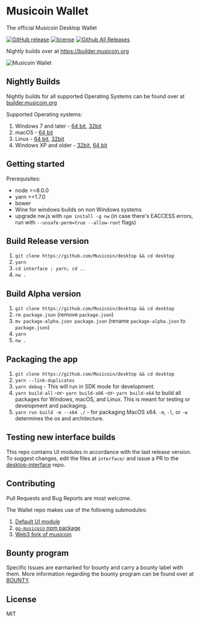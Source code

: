 # Musicoin Wallet

The official Musicoin Desktop Wallet

[![GitHub release](https://img.shields.io/github/release/musicoin/desktop.svg?style=for-the-badge)](https://github.com/Musicoin/desktop/releases/latest)
[![license](https://img.shields.io/github/license/musicoin/desktop.svg?style=for-the-badge)](https://github.com/Musicoin/desktop/blob/master/LICENSE)
[![Github All Releases](https://img.shields.io/github/downloads/Musicoin/desktop/total.svg?style=for-the-badge)](https://github.com/Musicoin/desktop/releases)

Nightly builds over at https://builder.musicoin.org

![Musicoin Wallet](1.5.png)

## Nightly Builds

Nightly builds for all supported Operating Systems can be found over at [builder.musicoin.org](https://builder.musicoin.org/)

Supported Operating systems:
1. Windows 7 and later - [64 bit](https://builder.musicoin.org/windows-x64.exe), [32bit](https://builder.musicoin.org/windows-x32.exe)
2. macOS - [64 bit](https://builder.musicoin.org/mac-x64.zip)
3. Linux - [64 bit](https://builder.musicoin.org/linux-x64.tar.xz), [32bit](https://builder.musicoin.org/linux-x32.tar.xz)
4. Windows XP and older - [32bit](https://builder.musicoin.org/windows-x32-legacy.exe), [64 bit](https://builder.musicoin.org/windows-x64-legacy.exe)

## Getting started
Prerequisites:
- node >=8.0.0
- yarn >=1.7.0
- bower
- Wine for windows builds on non Windows systems
- upgrade nw.js with `npm install -g nw` (in case there's EACCESS errors, run with `--unsafe-perm=true --allow-root` flags)

## Build Release version

1. `git clone https://github.com/Musicoin/desktop && cd desktop`
2. `yarn`
3. `cd interface ; yarn; cd ..`
4. `nw .`

## Build Alpha version

1. `git clone https://github.com/Musicoin/desktop && cd desktop`
2. `rm package.json` (remove `package.json`) 
3. `mv package-alpha.json package.json` (rename `package-alpha.json` to `package.json`)
4. `yarn`
5. `nw .`

## Packaging the app
1. `git clone https://github.com/Musicoin/desktop && cd desktop`
2. `yarn --link-duplicates`
3. `yarn debug` - This will run in SDK mode for development.
4. `yarn build-all`
      -or-
   `yarn build-x86`
      -or-
   `yarn build-x64`
   to build all packages for Windows, macOS, and Linux. This is meant for testing or development and packaging.
5. `yarn run build -m --x64 ./` - for packaging MacOS x64. `-m`, `-l`, or `-w` determines the os and architecture.

## Testing new interface builds

This repo contains UI modules in accordance with the last release version. To suggest changes, edit the files at `interface/` and issue a PR to the [desktop-interface](https://github.com/Musicoin/desktop-interface) repo.

## Contributing

Pull Requests and Bug Reports are most welcome.

The Wallet repo makes use of the following submodules:
1. [Default UI module](https://github.com/Musicoin/desktop-interface)
2. [`go-musicoin` npm package](https://github.com/Musicoin/gmc-node-modules)
3. [Web3 fork of musicoin](https://github.com/Musicoin/web3.js)

## Bounty program

Specific Issues are earmarked for bounty and carry a bounty label with them. More information regarding the bounty program can be found over at [BOUNTY](docs/BOUNTY.md).

## License

MIT
